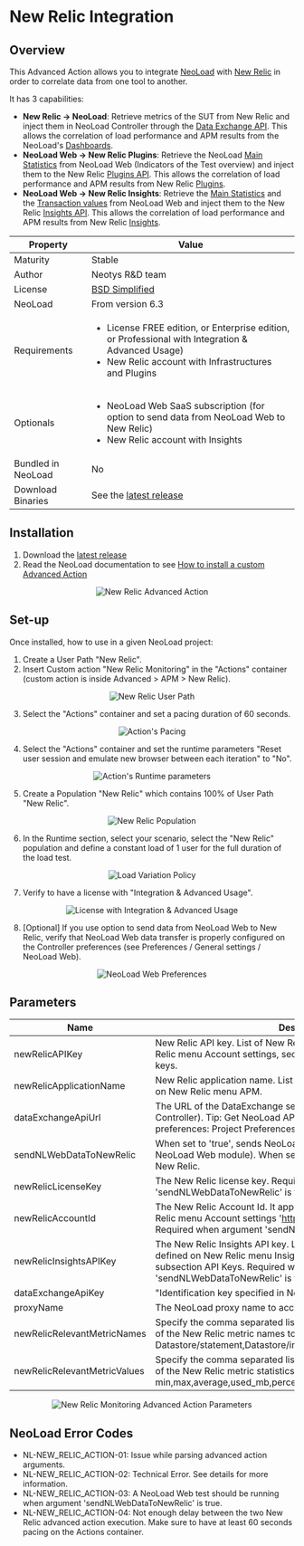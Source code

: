 # New Relic Integration

## Overview

This Advanced Action allows you to integrate [NeoLoad](https://www.neotys.com/neoload/overview) with [New Relic](https://newrelic.com/) in order to correlate data from one tool to another. 

It has 3 capabilities: 
* **New Relic -> NeoLoad**: Retrieve metrics of the SUT from New Relic and inject them in NeoLoad Controller through the [Data Exchange API](https://www.neotys.com/documents/doc/neoload/latest/en/html/#7676.htm). This allows the correlation of load performance and APM results from the NeoLoad's [Dashboards](https://www.neotys.com/documents/doc/neoload/latest/en/html/#1440.htm).
* **NeoLoad Web -> New Relic Plugins**: Retrieve the NeoLoad [Main Statistics](https://www.neotys.com/documents/doc/nlweb/latest/en/html/#22968.htm) from NeoLoad Web (Indicators of the Test overview) and inject them to the New Relic [Plugins API](https://docs.newrelic.com/docs/plugins/plugin-developer-resources/developer-reference/work-directly-plugin-api). This allows the correlation of load performance and APM results from New Relic [Plugins](https://newrelic.com/plugins).
* **NeoLoad Web -> New Relic Insights**: Retrieve the [Main Statistics](https://www.neotys.com/documents/doc/nlweb/latest/en/html/#22968.htm) and the [Transaction values](https://www.neotys.com/documents/doc/nlweb/latest/en/html/#26321.htm) from NeoLoad Web and inject them to the New Relic [Insights API](https://docs.newrelic.com/docs/insights/insights-data-sources/custom-data/insert-custom-events-insights-api). This allows the correlation of load performance and APM results from New Relic [Insights](https://newrelic.com/insights).

| Property | Value |
| ----------------    | ----------------   |
| Maturity | Stable |
| Author | Neotys R&D team |
| License           | [BSD Simplified](https://www.neotys.com/documents/legal/bsd-neotys.txt) |
| NeoLoad         | From version 6.3|
| Requirements | <ul><li>License FREE edition, or Enterprise edition, or Professional with Integration & Advanced Usage)</li><li>New Relic account with Infrastructures and Plugins</li></ul>|
| Optionals | <ul><li>NeoLoad Web SaaS subscription (for option to send data from NeoLoad Web to New Relic)</li><li>New Relic account with Insights</li></ul>|
| Bundled in NeoLoad | No |
| Download Binaries    | See the [latest release](https://github.com/Neotys-Labs/NewRelic/releases/latest)|


## Installation

1. Download the [latest release](https://github.com/Neotys-Labs/NewRelic/releases/latest)
1. Read the NeoLoad documentation to see [How to install a custom Advanced Action](https://www.neotys.com/documents/doc/neoload/latest/en/html/#25928.htm)

<p align="center"><img src="/screenshots/new_relic_advanced_action.png" alt="New Relic Advanced Action" /></p>

## Set-up

Once installed, how to use in a given NeoLoad project:

1. Create a User Path "New Relic".
2. Insert Custom action "New Relic Monitoring" in the "Actions" container (custom action is inside Advanced > APM > New Relic).

<p align="center"><img src="/screenshots/new_relic_user_path.png" alt="New Relic User Path" /></p>

3. Select the "Actions" container and set a pacing duration of 60 seconds.

<p align="center"><img src="/screenshots/actions_container_pacing.png" alt="Action's Pacing" /></p>

4. Select the "Actions" container and set the runtime parameters "Reset user session and emulate new browser between each iteration" to "No".

<p align="center"><img src="/screenshots/actions_container_reset_iteration_no.png" alt="Action's Runtime parameters" /></p>

5. Create a Population "New Relic" which contains 100% of User Path "New Relic".

<p align="center"><img src="/screenshots/new_relic_population.png" alt="New Relic Population" /></p>

6. In the Runtime section, select your scenario, select the "New Relic" population and define a constant load of 1 user for the full duration of the load test.

<p align="center"><img src="/screenshots/new_relic_load_variation_policy.png" alt="Load Variation Policy" /></p>

7. Verify to have a license with "Integration & Advanced Usage".

<p align="center"><img src="/screenshots/license_integration_and_advanced_usage.png" alt="License with Integration & Advanced Usage" /></p>

8. [Optional] If you use option to send data from NeoLoad Web to New Relic, verify that NeoLoad Web data transfer is properly configured on the Controller preferences (see Preferences / General settings / NeoLoad Web).

<p align="center"><img src="/screenshots/nlweb_preferences.png" alt="NeoLoad Web Preferences" /></p>

## Parameters

| Name                     | Description       | Required/Optional|
| ---------------          | ----------------- |----------------- |
| newRelicAPIKey          |  New Relic API key. List of New Relic API keys are defined on New Relic menu Account settings, section INTEGRATIONS, subsection API keys. |Required|
| newRelicApplicationName          | New Relic application name. List of New Relic application names are on New Relic menu APM.  |Required|
| dataExchangeApiUrl          | The URL of the DataExchange server (located on the NeoLoad Controller). Tip: Get NeoLoad API information in NeoLoad preferences: Project Preferences / [REST API](https://www.neotys.com/documents/doc/neoload/latest/en/html/#7652.htm). |Required|
| sendNLWebDataToNewRelic | When set to 'true', sends NeoLoad Web data to New Relic (requires NeoLoad Web module). When set to 'false', only retrieves data from New Relic.  |Optional|
| newRelicLicenseKey | The New Relic license key. Required when argument 'sendNLWebDataToNewRelic' is true.  |Optional|
| newRelicAccountId | The New Relic Account Id. It appears in the URL when going on New Relic menu Account settings 'https://rpm.newrelic.com/accounts/<accountId>'. Required when argument 'sendNLWebDataToNewRelic' is true. |Optional|
| newRelicInsightsAPIKey | The New Relic Insights API key. List of New Relic Insights API keys are defined on New Relic menu Insights, section 'Manage data', subsection API Keys. Required when argument 'sendNLWebDataToNewRelic' is true.  |Optional|
| dataExchangeApiKey | "Identification key specified in NeoLoad."  |Optional|
| proxyName | The NeoLoad proxy name to access New Relic. |Optional|
| newRelicRelevantMetricNames | Specify the comma separated list of the matching names (contains) of the New Relic metric names to retrieve (by default: Datastore/statement,Datastore/instance,CPU,Memory,Error/,connects|Optional|
| newRelicRelevantMetricValues | Specify the comma separated list of the matching names (contains) of the New Relic metric statistics to retrieve (by default: min,max,average,used_mb,percent) |Optional|

<p align="center"><img src="/screenshots/parameters.png" alt="New Relic Monitoring Advanced Action Parameters" /></p>

## NeoLoad Error Codes
* NL-NEW_RELIC_ACTION-01: Issue while parsing advanced action arguments.
* NL-NEW_RELIC_ACTION-02: Technical Error. See details for more information.
* NL-NEW_RELIC_ACTION-03: A NeoLoad Web test should be running when argument 'sendNLWebDataToNewRelic' is true.
* NL-NEW_RELIC_ACTION-04: Not enough delay between the two New Relic advanced action execution. Make sure to have at least 60 seconds pacing on the Actions container.  


